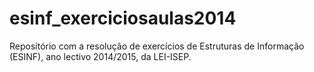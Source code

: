 # esinf_exerciciosaulas2014
Repositório com a resolução de exercícios de Estruturas de Informação (ESINF), ano lectivo 2014/2015, da LEI-ISEP.
